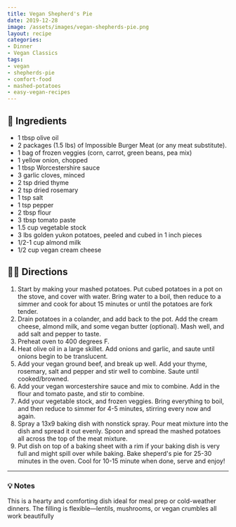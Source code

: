 ```yaml
---
title: Vegan Shepherd's Pie
date: 2019-12-28
image: /assets/images/vegan-shepherds-pie.png
layout: recipe
categories:
- Dinner
- Vegan Classics
tags:
- vegan
- shepherds-pie
- comfort-food
- mashed-potatoes
- easy-vegan-recipes
---
```


## 🧾 Ingredients

- 1 tbsp olive oil
- 2 packages (1.5 lbs) of Impossible Burger Meat (or any meat substitute). 
- 1 bag of frozen veggies (corn, carrot, green beans, pea mix)
- 1 yellow onion, chopped
- 1 tbsp Worcestershire sauce
- 3 garlic cloves, minced
- 2 tsp dried thyme
- 2 tsp dried rosemary
- 1 tsp salt
- 1 tsp pepper
- 2 tbsp flour
- 3 tbsp tomato paste
- 1.5 cup vegetable stock
- 3 lbs golden yukon potatoes, peeled and cubed in 1 inch pieces
- 1/2-1 cup almond milk
- 1/2 cup vegan cream cheese

## 👩‍🍳 Directions

1. Start by making your mashed potatoes. Put cubed potatoes in a pot on the stove, and cover with water. Bring water to a boil, then reduce to a simmer and cook for about 15 minutes or until the potatoes are fork tender.
2. Drain potatoes in a colander, and add back to the pot. Add the cream cheese, almond milk, and some vegan butter (optional). Mash well, and add salt and pepper to taste.
3. Preheat oven to 400 degrees F.
4. Heat olive oil in a large skillet. Add onions and garlic, and saute until onions begin to be translucent.
5.  Add your vegan ground beef, and break up well. Add your thyme, rosemary, salt and pepper and stir well to combine. Saute until cooked/browned.
6. Add your vegan worcestershire sauce and mix to combine. Add in the flour and tomato paste, and stir to combine.
7. Add your vegetable stock, and frozen veggies. Bring everything to boil, and then reduce to simmer for 4-5 minutes, stirring every now and again.
8. Spray a 13x9 baking dish with nonstick spray. Pour meat mixture into the dish and spread it out evenly. Spoon and spread the mashed potatoes all across the top of the meat mixture. 
9. Put dish on top of a baking sheet with a rim if your baking dish is very full and might spill over while baking. Bake sheperd's pie for 25-30 minutes in the oven. Cool for 10-15 minute when done, serve and enjoy!


---

### 💡 Notes

 This is a hearty and comforting dish ideal for meal prep or cold-weather dinners. The filling is flexible—lentils, mushrooms, or vegan crumbles all work beautifully


